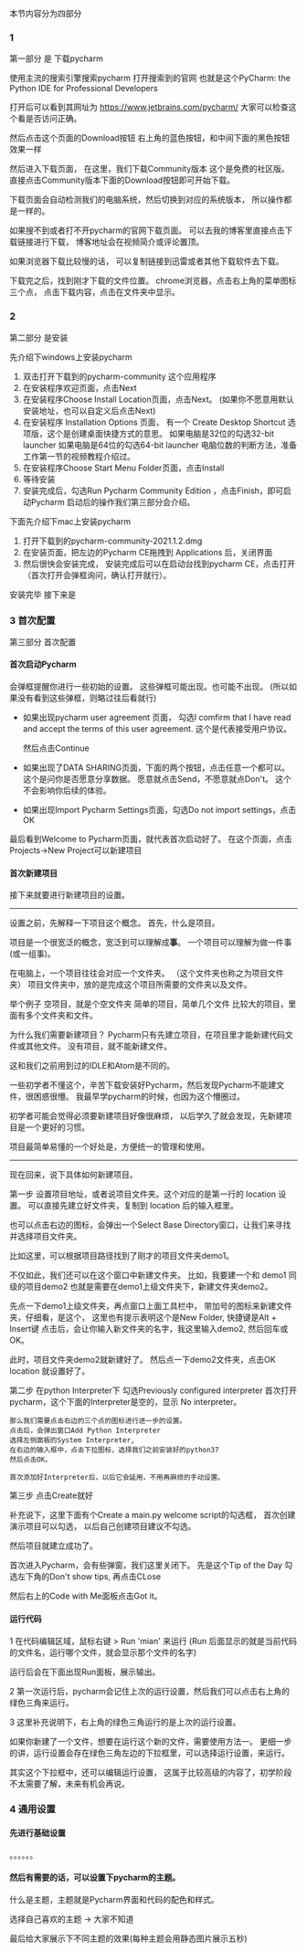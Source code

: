 本节内容分为四部分


### 1
第一部分 是 下载pycharm

使用主流的搜索引擎搜索pycharm
打开搜索到的官网
也就是这个PyCharm: the Python IDE for Professional Developers


打开后可以看到其网址为
https://www.jetbrains.com/pycharm/
大家可以检查这个看是否访问正确。

然后点击这个页面的Download按钮
右上角的蓝色按钮，和中间下面的黑色按钮效果一样

然后进入下载页面，
在这里，我们下载Community版本
这个是免费的社区版。
直接点击Community版本下面的Download按钮即可开始下载。

下载页面会自动检测我们的电脑系统，然后切换到对应的系统版本，
所以操作都是一样的。


如果搜不到或者打不开pycharm的官网下载页面。
可以去我的博客里直接点击下载链接进行下载，
博客地址会在视频简介或评论置顶。

如果浏览器下载比较慢的话，
可以复制链接到迅雷或者其他下载软件去下载。

下载完之后，找到刚才下载的文件位置。
chrome浏览器，点击右上角的菜单图标三个点，
点击下载内容，点击在文件夹中显示。


### 2
第二部分 是安装

先介绍下windows上安装pycharm
1. 双击打开下载到的pycharm-community 这个应用程序
2. 在安装程序欢迎页面，点击Next
3. 在安装程序Choose Install Location页面，点击Next。
   (如果你不愿意用默认安装地址，也可以自定义后点击Next)
4. 在安装程序 Installation Options 页面，
   有一个 Create Desktop Shortcut 选项版，这个是创建桌面快捷方式的意思。
   如果电脑是32位的勾选32-bit launcher
   如果电脑是64位的勾选64-bit launcher
   电脑位数的判断方法，准备工作第一节的视频教程介绍过。
5. 在安装程序Choose Start Menu Folder页面，点击Install
6. 等待安装
7. 安装完成后，勾选Run Pycharm Community Edition ，点击Finish，即可启动Pycharm
启动后的操作我们第三部分会介绍。


下面先介绍下mac上安装pycharm

1. 打开下载到的pycharm-community-2021.1.2.dmg
2. 在安装页面，把左边的Pycharm CE拖拽到 Applications 后，关闭界面
3. 然后很快会安装完成，
   安装完成后可以在启动台找到pycharm CE，点击打开
   （首次打开会弹框询问，确认打开就行）。

安装完毕
接下来是

### 3 首次配置
第三部分 首次配置

#### 首次启动Pycharm

会弹框提醒你进行一些初始的设置。
这些弹框可能出现。也可能不出现。
(所以如果没有看到这些弹框，则略过往后看就行)

- 如果出现pycharm user agreement 页面，
    勾选I comfirm that I have read and accept the terms of this user agreement.
    这个是代表接受用户协议。

    然后点击Continue

- 如果出现了DATA SHARING页面，下面的两个按钮，点击任意一个都可以。
  这个是问你是否愿意分享数据。
  愿意就点击Send，不愿意就点Don't。
  这个不会影响你后续的体验。

- 如果出现Import Pycharm Settings页面，勾选Do not import settings，点击OK

最后看到Welcome to Pycharm页面，就代表首次启动好了。
在这个页面，点击Projects->New Project可以新建项目

#### 首次新建项目
接下来就要进行新建项目的设置。

---
设置之前，先解释一下项目这个概念。
首先，什么是项目。

项目是一个很宽泛的概念，宽泛到可以理解成**事**。
一个项目可以理解为做一件事(或一组事)。

在电脑上，一个项目往往会对应一个文件夹。
（这个文件夹也称之为项目文件夹）
项目文件夹中，放的是完成这个项目所需要的文件夹以及文件。

举个例子
空项目，就是个空文件夹
简单的项目，简单几个文件
比较大的项目，里面有多个文件夹和文件。

为什么我们需要新建项目？
Pycharm只有先建立项目，在项目里才能新建代码文件或其他文件。
没有项目，就不能新建文件。

这和我们之前用到过的IDLE和Atom是不同的。

一些初学者不懂这个，辛苦下载安装好Pycharm，然后发现Pycharm不能建文件，很困惑很懵。
我最早学pycharm的时候，也因为这个懵圈过。

初学者可能会觉得必须要新建项目好像很麻烦，
以后学久了就会发现，先新建项目是一个更好的习惯。

项目最简单易懂的一个好处是，方便统一的管理和使用。

---

现在回来，说下具体如何新建项目。

第一步 设置项目地址，或者说项目文件夹。这个对应的是第一行的 location 设置。
可以直接先建立好文件夹，复制到 location 后的输入框里。

也可以点击右边的图标，会弹出一个Select Base Directory窗口，让我们来寻找并选择项目文件夹。

比如这里，可以根据项目路径找到了刚才的项目文件夹demo1。

不仅如此，我们还可以在这个窗口中新建文件夹。
比如，我要建一个和 demo1 同级的项目demo2
也就是需要在demo1上级文件夹下，新建文件夹demo2。

先点一下demo1上级文件夹，再点窗口上面工具栏中，
带加号的图标来新建文件夹，仔细看，是这个，
这里也有提示表明这个是New Folder, 快捷键是Alt + Insert键
点击后，会让你输入新文件夹的名字，我这里输入demo2, 然后回车或OK。

此时，项目文件夹demo2就新建好了。
然后点一下demo2文件夹，点击OK
location 就设置好了。

第二步 在python Interpreter下
    勾选Previously configured interpreter
    首次打开pycharm，这个下面的Interpreter是空的，显示 No interpreter。

    那么我们需要点击右边的三个点的图标进行进一步的设置。
    点击后，会弹出窗口Add Python Interpreter
    选择左侧面板的System Interpreter,
    在右边的输入框中，点击下拉图标，选择我们之前安装好的python37
    然后点击OK。

    首次添加好Interpreter后，以后它会延用，不用再麻烦的手动设置。

第三步 点击Create就好

补充说下，这里下面有个Create a main.py welcome script的勾选框，
首次创建演示项目可以勾选，
以后自己创建项目建议不勾选。

然后项目就建立成功了。

首次进入Pycharm，会有些弹窗，我们这里关闭下。
先是这个Tip of the Day
勾选左下角的Don't show tips, 再点击CLose

然后右上的Code with Me面板点击Got it。

#### 运行代码
1 在代码编辑区域，鼠标右键 > Run 'mian' 来运行
(Run 后面显示的就是当前代码的文件名，运行哪个文件，就会显示那个文件的名字)

运行后会在下面出现Run面板，展示输出。

2 第一次运行后，pycharm会记住上次的运行设置，然后我们可以点击右上角的绿色三角来运行。

3 这里补充说明下，右上角的绿色三角运行的是上次的运行设置。

如果你新建了一个文件，想要在运行这个新的文件，需要使用方法一。
更细一步的讲，运行设置会存在绿色三角左边的下拉框里，可以选择运行设置，来运行。

其实这个下拉框中，还可以编辑运行设置，
这属于比较高级的内容了，初学阶段不太需要了解，未来有机会再说。

### 4 通用设置
#### 先进行基础设置
。。。。。。

#### 然后有需要的话，可以设置下pycharm的主题。
什么是主题，主题就是Pycharm界面和代码的配色和样式。


选择自己喜欢的主题 -> 大家不知道


最后给大家展示下不同主题的效果(每种主题会用静态图片展示五秒)
